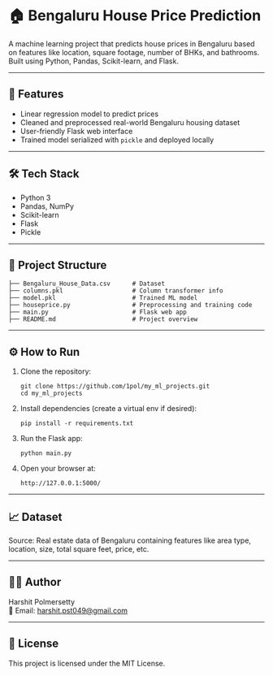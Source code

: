 
# 🏠 Bengaluru House Price Prediction

A machine learning project that predicts house prices in Bengaluru based on features like location, square footage, number of BHKs, and bathrooms. Built using Python, Pandas, Scikit-learn, and Flask.

---

## 🚀 Features

- Linear regression model to predict prices
- Cleaned and preprocessed real-world Bengaluru housing dataset
- User-friendly Flask web interface
- Trained model serialized with `pickle` and deployed locally

---

## 🛠️ Tech Stack

- Python 3
- Pandas, NumPy
- Scikit-learn
- Flask
- Pickle

---

## 📁 Project Structure

```
├── Bengaluru_House_Data.csv      # Dataset
├── columns.pkl                   # Column transformer info
├── model.pkl                     # Trained ML model
├── houseprice.py                 # Preprocessing and training code
├── main.py                       # Flask web app
├── README.md                     # Project overview
```

---

## ⚙️ How to Run

1. Clone the repository:
   ```
   git clone https://github.com/1pol/my_ml_projects.git
   cd my_ml_projects
   ```

2. Install dependencies (create a virtual env if desired):
   ```
   pip install -r requirements.txt
   ```

3. Run the Flask app:
   ```
   python main.py
   ```

4. Open your browser at:
   ```
   http://127.0.0.1:5000/
   ```

---

## 📈 Dataset

Source: Real estate data of Bengaluru containing features like area type, location, size, total square feet, price, etc.

---

## 🙋‍♂️ Author

Harshit Polmersetty  
📧 Email: harshit.pst049@gmail.com

---

## 📌 License

This project is licensed under the MIT License.
